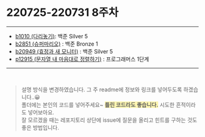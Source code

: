 # 220725-220731 8주차
---
* [b1010 (다리놓기)](https://www.acmicpc.net/problem/1010): 백준 Silver 5
* [b2851 (슈퍼마리오)](https://www.acmicpc.net/problem/2851) : 백준 Bronze 1
* [b20949 (효정과 새 모니터)](https://www.acmicpc.net/problem/20949) : 백준 Silver 5
* [p12915 (문자열 내 마음대로 정렬하기)](https://school.programmers.co.kr/learn/courses/30/lessons/12915) : 프로그래머스 1단계
---  
<br>

  > 설명 방식을 변경하였습니다. 그 주 readme에 정보와 링크를 넣어두도록 하겠습니다..😀  
   폴더에는 본인의 코드를 넣어주세요~ <span style='background-color:#fff5b1'>__틀린 코드라도 좋습니다.__</span> 시도한 흔적이라도 넣어보아요.  
   잘 모르겠을 때는 레포지토리 상단에 issue에 질문을 올리고 힌트를 구하는 것도 좋은 방법입니다.

<br>



